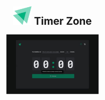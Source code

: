 <h1 align="center">
    <img alt="TodoList" title="TodoList" src="src/assets/Logo.svg" width="50px" />
    Timer Zone
</h1>

<div align="center">
    <img alt="Timer-zone"  src="src/assets/timer.jpg" width="250px"/>
</div>
